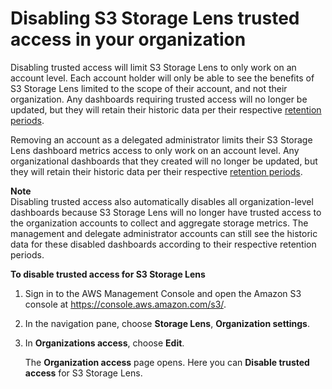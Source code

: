 # Disabling S3 Storage Lens trusted access in your organization<a name="storage_lens_console_organizations_disabling_trusted_access"></a>

 Disabling trusted access will limit S3 Storage Lens to only work on an account level\. Each account holder will only be able to see the benefits of S3 Storage Lens limited to the scope of their account, and not their organization\. Any dashboards requiring trusted access will no longer be updated, but they will retain their historic data per their respective [retention periods](https://docs.aws.amazon.com/AmazonS3/latest/dev/storage_lens_basics_metrics_recommendations.html#storage_lens_basics_retention_period)\. 

Removing an account as a delegated administrator limits their S3 Storage Lens dashboard metrics access to only work on an account level\. Any organizational dashboards that they created will no longer be updated, but they will retain their historic data per their respective [retention periods](https://docs.aws.amazon.com/AmazonS3/latest/dev/storage_lens_basics_metrics_recommendations.html#storage_lens_basics_retention_period)\. 

**Note**  
 Disabling trusted access also automatically disables all organization\-level dashboards because S3 Storage Lens will no longer have trusted access to the organization accounts to collect and aggregate storage metrics\.
The management and delegate administrator accounts can still see the historic data for these disabled dashboards according to their respective retention periods\. 

**To disable trusted access for S3 Storage Lens**

1. Sign in to the AWS Management Console and open the Amazon S3 console at [https://console\.aws\.amazon\.com/s3/](https://console.aws.amazon.com/s3/)\.

1. In the navigation pane, choose **Storage Lens**, **Organization settings**\.

1. In **Organizations access**, choose **Edit**\.

   The **Organization access** page opens\. Here you can **Disable trusted access** for S3 Storage Lens\.
